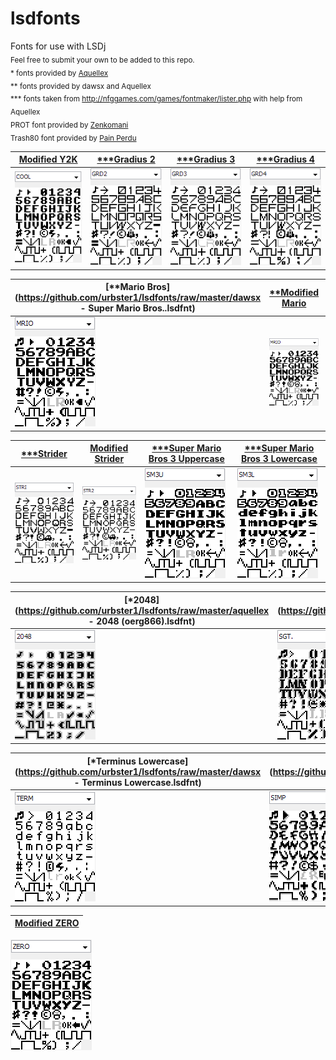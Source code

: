 # lsdfonts
[//]: # (fuck lol)
Fonts for use with LSDj<br />
<sub>Feel free to submit your own to be added to this repo.</sub><br />
<sub>\* fonts provided by [Aquellex](https://soundcloud.com/aquellex) </sub><br />
<sub>\*\* fonts provided by dawsx and Aquellex</sub><br />
<sub>\*\*\* fonts taken from http://nfggames.com/games/fontmaker/lister.php with help from Aquellex</sub><br />
<sub>PROT font provided by [Zenkomani](https://soundcloud.com/zenkomani)</sub><br />
<sub>Trash80 font provided by [Pain Perdu](https://soundcloud.com/pain-perdu)</sub>

[Modified Y2K](https://github.com/urbster1/lsdfonts/raw/master/COOL.lsdfnt) | [\*\*\*Gradius 2](https://github.com/urbster1/lsdfonts/raw/master/GRD2.lsdfnt) | [\*\*\*Gradius 3](https://github.com/urbster1/lsdfonts/raw/master/GRD3.lsdfnt) | [\*\*\*Gradius 4](https://github.com/urbster1/lsdfonts/raw/master/GRD4.lsdfnt)
------------------- | ---------------- | ---------------- | ----------------
![COOL](png/COOL.png) | ![GRD2](png/GRD2.png) | ![GRD3](png/GRD3.png) | ![GRD4](png/GRD4.png)

[\*\*Mario Bros](https://github.com/urbster1/lsdfonts/raw/master/dawsx - Super Mario Bros..lsdfnt) | [\*\*Modified Mario](https://github.com/urbster1/lsdfonts/raw/master/MRIO.lsdfnt) | [\*\*\*Zero Wing](https://github.com/urbster1/lsdfonts/raw/master/ZERO.lsdfnt) | [PROT](https://github.com/urbster1/lsdfonts/raw/master/PROT.lsdfnt) | 
------------ | ---------------- | ------------ | ---------
![MRIO](png/MRIO1.png) | ![MRIO](png/MRIO.png) | ![ZERO](png/ZERO.png) | ![PROT](png/PROT.png) |

[\*\*\*Strider](https://github.com/urbster1/lsdfonts/raw/master/STRI.lsdfnt) | [Modified Strider](https://github.com/urbster1/lsdfonts/raw/master/STR2.lsdfnt) | [\*\*\*Super Mario Bros 3 Uppercase](https://github.com/urbster1/lsdfonts/raw/master/SM3U.lsdfnt) | [\*\*\*Super Mario Bros 3 Lowercase](https://github.com/urbster1/lsdfonts/raw/master/SM3L.lsdfnt) | 
----------------- | ----------------------------------- | ----------------------------------- | ----------------------------------- |
 ![STRI](png/STRI.png) | ![STR2](png/STR2.png) | ![SM3U](png/SM3U.png) | ![SM3L](png/SM3L.png) |

[\*2048](https://github.com/urbster1/lsdfonts/raw/master/aquellex - 2048 (oerg866).lsdfnt) | [\*Sgt. Helmet Training Day](https://github.com/urbster1/lsdfonts/raw/master/aquellex - Sgt. Helmet Training Day.lsdfnt) | [\*Tetris](https://github.com/urbster1/lsdfonts/raw/master/aquellex - Tetris.lsdfnt) | [\*Tracker Wide](https://github.com/urbster1/lsdfonts/raw/master/aquellex - Tracker Wide.lsdfnt)
----------------------- | ------------------- | ------------------------ | --------------- |
![2048](png/2048.png) | ![SGT](png/SGT.png) | ![TRIS](png/TRIS.png) | ![TRAK](png/TRAK.png) | 

[\*Terminus Lowercase](https://github.com/urbster1/lsdfonts/raw/master/dawsx - Terminus Lowercase.lsdfnt) | [\*\*\*Simpsons](https://github.com/urbster1/lsdfonts/raw/master/aquellex - The Simpsons (Konami).lsdfnt) | [\*\*\*Afterburner](https://github.com/urbster1/lsdfonts/raw/master/aquellex - Afterburner (Sega).lsdfnt) | [Trash80](https://github.com/urbster1/lsdfonts/raw/master/TR80.lsdfnt)
----------------- | ----------------------- | --------------------- | --------------------- |
![TERM](png/TERM.png) | ![SIMP](png/SIMP.png) | ![AFTR](png/AFTR.png) | ![TR80](png/TR80.png) | 

[Modified ZERO](https://github.com/urbster1/lsdfonts/raw/master/ZEROmod.lsdfnt) |
------------------- |
![ZEROmod](png/ZEROmod.png)
